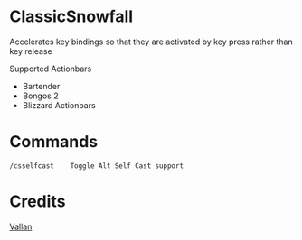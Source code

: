 # ClassicSnowfall

Accelerates key bindings so that they are activated by key press rather than key release

Supported Actionbars
* Bartender
* Bongos 2
* Blizzard Actionbars

# Commands
```
/csselfcast    Toggle Alt Self Cast support
```

# Credits
[Vallan](http://www.classicwow.com/forum/topic/13899-introducing-classic-snowfall/)
